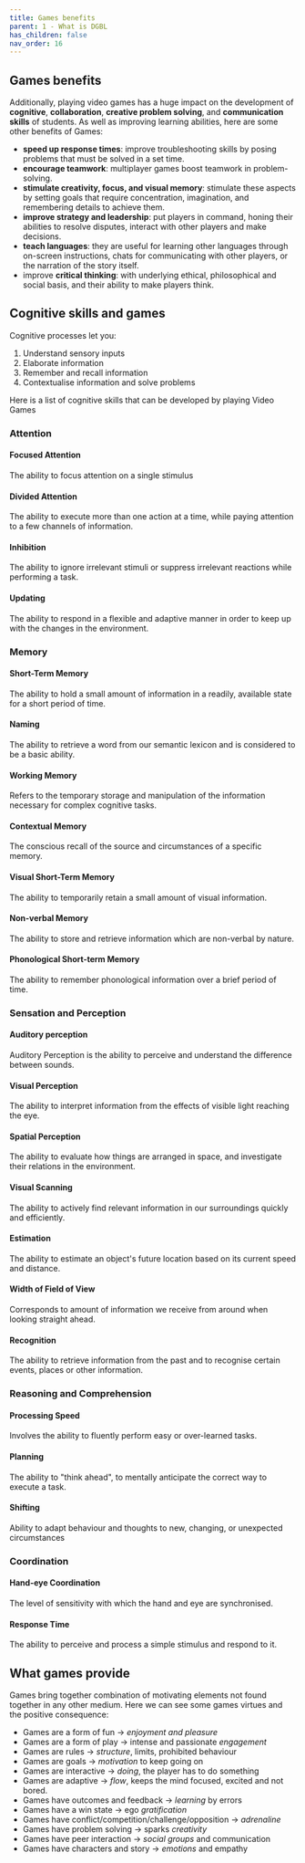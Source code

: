 ```yaml
---
title: Games benefits
parent: 1 - What is DGBL
has_children: false
nav_order: 16
---
```


## Games benefits

Additionally, playing video games has a huge impact on the development of **cognitive**, **collaboration**, **creative problem solving**, and **communication skills** of students. 
As well as improving learning abilities, here are some other benefits of Games:

- **speed up response times**: improve troubleshooting skills by posing problems that must be solved in a set time.
- **encourage teamwork**: multiplayer games boost teamwork in problem-solving.
- **stimulate creativity, focus, and visual memory**: stimulate these aspects by setting goals that require concentration, imagination, and remembering details to achieve them.
- **improve strategy and leadership**: put players in command, honing their abilities to resolve disputes, interact with other players and make decisions.
- **teach languages**: they are useful for learning other languages through on-screen instructions, chats for communicating with other players, or the narration of the story itself.
- improve **critical thinking**: with underlying ethical, philosophical and social basis, and their ability to make players think.

## Cognitive skills and games

Cognitive processes let you:
1. Understand sensory inputs
2. Elaborate information
3. Remember and recall information
4. Contextualise information and solve problems

Here is a list of cognitive skills that can be developed by playing Video Games

### Attention

#### Focused Attention
The ability to focus attention on a single stimulus

#### Divided Attention
The ability to execute more than one action at a time, while paying attention to a few channels of information.

#### Inhibition
The ability to ignore irrelevant stimuli or suppress irrelevant reactions while performing a task.

#### Updating
The ability to respond in a flexible and adaptive manner in order to keep up with the changes in the environment.

### Memory

#### Short-Term Memory
The ability to hold a small amount of information in a readily, available state for a short period of time.

#### Naming
The ability to retrieve a word from our semantic lexicon and is considered to be a basic ability.

#### Working Memory
Refers to the temporary storage and manipulation of the information necessary for complex cognitive tasks.

#### Contextual Memory
The conscious recall of the source and circumstances of a specific memory.

#### Visual Short-Term Memory
The ability to temporarily retain a small amount of visual information.

#### Non-verbal Memory
The ability to store and retrieve information which are non-verbal by nature.

#### Phonological Short-term Memory
The ability to remember phonological information over a brief period of time.

### Sensation and Perception

#### Auditory perception
Auditory Perception is the ability to perceive and understand the difference between sounds.

#### Visual Perception
The ability to interpret information from the effects of visible light reaching the eye.

#### Spatial Perception
The ability to evaluate how things are arranged in space, and investigate their relations in the environment.

#### Visual Scanning
The ability to actively find relevant information in our surroundings quickly and efficiently.

#### Estimation
The ability to estimate an object's future location based on its current speed and distance.

#### Width of Field of View
Corresponds to amount of information we receive from around when looking straight ahead.

#### Recognition
The ability to retrieve information from the past and to recognise certain events, places or other information.

### Reasoning and Comprehension

#### Processing Speed
Involves the ability to fluently perform easy or over-learned tasks.

#### Planning
The ability to "think ahead", to mentally anticipate the correct way to execute a task.

#### Shifting
Ability to adapt behaviour and thoughts to new, changing, or unexpected circumstances

### Coordination

#### Hand-eye Coordination
The level of sensitivity with which the hand and eye are synchronised.

#### Response Time
The ability to perceive and process a simple stimulus and respond to it.

## What games provide
Games bring together combination of motivating elements not found together in any other medium. Here we can see some games virtues and the positive consequence:

- Games are a form of fun -> _enjoyment and pleasure_
- Games are a form of play -> intense and passionate *engagement*
- Games are rules -> _structure_, limits, prohibited behaviour
- Games are goals -> _motivation_ to keep going on
- Games are interactive -> _doing_, the player has to do something
- Games are adaptive -> _flow_, keeps the mind focused, excited and not bored.
- Games have outcomes and feedback -> _learning_ by errors
- Games have a win state -> ego _gratification_
- Games have conflict/competition/challenge/opposition -> _adrenaline_
- Games have problem solving -> sparks _creativity_
- Games have peer interaction -> _social groups_ and communication
- Games have characters and story -> _emotions_ and empathy

